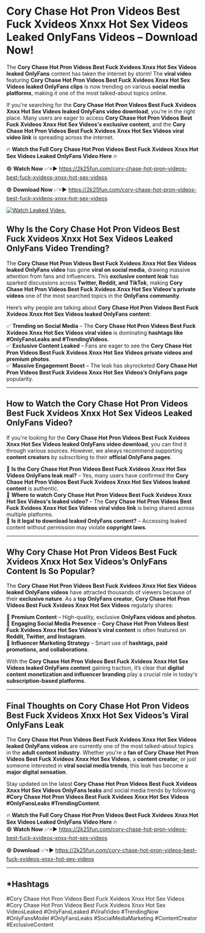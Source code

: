 # Cory Chase Hot Pron Videos Best Fuck Xvideos Xnxx Hot Sex Videos Leaked OnlyFans Videos – Download Now!

The **Cory Chase Hot Pron Videos Best Fuck Xvideos Xnxx Hot Sex Videos leaked OnlyFans** content has taken the internet by storm! The **viral video** featuring **Cory Chase Hot Pron Videos Best Fuck Xvideos Xnxx Hot Sex Videos leaked OnlyFans clips** is now trending on various **social media platforms**, making it one of the most talked-about topics online.  

If you're searching for the **Cory Chase Hot Pron Videos Best Fuck Xvideos Xnxx Hot Sex Videos leaked OnlyFans video download**, you’re in the right place. Many users are eager to access **Cory Chase Hot Pron Videos Best Fuck Xvideos Xnxx Hot Sex Videos's exclusive content**, and the **Cory Chase Hot Pron Videos Best Fuck Xvideos Xnxx Hot Sex Videos viral video link** is spreading across the internet.  

🔥 **Watch the Full Cory Chase Hot Pron Videos Best Fuck Xvideos Xnxx Hot Sex Videos Leaked OnlyFans Video Here** 🔥  

🟢 **Watch Now** ✅=► https://2k25fun.com/cory-chase-hot-pron-videos-best-fuck-xvideos-xnxx-hot-sex-videos

🟢 **Download Now** ✅=► https://2k25fun.com/cory-chase-hot-pron-videos-best-fuck-xvideos-xnxx-hot-sex-videos

[![Watch Leaked Video.](https://miro.medium.com/v2/resize:fit:828/format:webp/1*cilzJN44JGOrTw9NJCrNHA.gif "Watch Leaked Video")](https://2k25fun.com/cory-chase-hot-pron-videos-best-fuck-xvideos-xnxx-hot-sex-videos)

## **Why Is the Cory Chase Hot Pron Videos Best Fuck Xvideos Xnxx Hot Sex Videos Leaked OnlyFans Video Trending?**  

The **Cory Chase Hot Pron Videos Best Fuck Xvideos Xnxx Hot Sex Videos leaked OnlyFans video** has gone **viral on social media**, drawing massive attention from fans and influencers. This **exclusive content leak** has sparked discussions across **Twitter, Reddit, and TikTok**, making **Cory Chase Hot Pron Videos Best Fuck Xvideos Xnxx Hot Sex Videos's private videos** one of the most searched topics in the **OnlyFans community**.  

Here’s why people are talking about **Cory Chase Hot Pron Videos Best Fuck Xvideos Xnxx Hot Sex Videos leaked OnlyFans content**:  

✅ **Trending on Social Media** – The **Cory Chase Hot Pron Videos Best Fuck Xvideos Xnxx Hot Sex Videos viral video** is dominating **hashtags like #OnlyFansLeaks and #TrendingVideos**.  
✅ **Exclusive Content Leaked** – Fans are eager to see the **Cory Chase Hot Pron Videos Best Fuck Xvideos Xnxx Hot Sex Videos private videos and premium photos**.  
✅ **Massive Engagement Boost** – The leak has skyrocketed **Cory Chase Hot Pron Videos Best Fuck Xvideos Xnxx Hot Sex Videos’s OnlyFans page** popularity.  

---

## **How to Watch the Cory Chase Hot Pron Videos Best Fuck Xvideos Xnxx Hot Sex Videos Leaked OnlyFans Video?**  

If you're looking for the **Cory Chase Hot Pron Videos Best Fuck Xvideos Xnxx Hot Sex Videos leaked OnlyFans video download**, you can find it through various sources. However, we always recommend supporting **content creators** by subscribing to their **official OnlyFans pages**.  

🔹 **Is the Cory Chase Hot Pron Videos Best Fuck Xvideos Xnxx Hot Sex Videos OnlyFans leak real?** – Yes, many users have confirmed the **Cory Chase Hot Pron Videos Best Fuck Xvideos Xnxx Hot Sex Videos leaked content** is authentic.  
🔹 **Where to watch Cory Chase Hot Pron Videos Best Fuck Xvideos Xnxx Hot Sex Videos's leaked video?** – The **Cory Chase Hot Pron Videos Best Fuck Xvideos Xnxx Hot Sex Videos viral video link** is being shared across multiple platforms.  
🔹 **Is it legal to download leaked OnlyFans content?** – Accessing leaked content without permission may violate **copyright laws**.  

---

## **Why Cory Chase Hot Pron Videos Best Fuck Xvideos Xnxx Hot Sex Videos’s OnlyFans Content Is So Popular?**  

The **Cory Chase Hot Pron Videos Best Fuck Xvideos Xnxx Hot Sex Videos leaked OnlyFans videos** have attracted thousands of viewers because of their **exclusive nature**. As a **top OnlyFans creator**, **Cory Chase Hot Pron Videos Best Fuck Xvideos Xnxx Hot Sex Videos** regularly shares:  

📌 **Premium Content** – High-quality, exclusive **OnlyFans videos and photos**.  
📌 **Engaging Social Media Presence** – **Cory Chase Hot Pron Videos Best Fuck Xvideos Xnxx Hot Sex Videos’s viral content** is often featured on **Reddit, Twitter, and Instagram**.  
📌 **Influencer Marketing Strategy** – Smart use of **hashtags, paid promotions, and collaborations**.  

With the **Cory Chase Hot Pron Videos Best Fuck Xvideos Xnxx Hot Sex Videos leaked OnlyFans content** gaining traction, it’s clear that **digital content monetization and influencer branding** play a crucial role in today's **subscription-based platforms**.  

---

## **Final Thoughts on Cory Chase Hot Pron Videos Best Fuck Xvideos Xnxx Hot Sex Videos’s Viral OnlyFans Leak**  

The **Cory Chase Hot Pron Videos Best Fuck Xvideos Xnxx Hot Sex Videos leaked OnlyFans videos** are currently one of the most talked-about topics in the **adult content industry**. Whether you're a **fan of Cory Chase Hot Pron Videos Best Fuck Xvideos Xnxx Hot Sex Videos**, a **content creator**, or just someone interested in **viral social media trends**, this leak has become a **major digital sensation**.  

Stay updated on the latest **Cory Chase Hot Pron Videos Best Fuck Xvideos Xnxx Hot Sex Videos OnlyFans leaks** and social media trends by following **#Cory Chase Hot Pron Videos Best Fuck Xvideos Xnxx Hot Sex Videos #OnlyFansLeaks #TrendingContent**.  

🔥 **Watch the Full Cory Chase Hot Pron Videos Best Fuck Xvideos Xnxx Hot Sex Videos Leaked OnlyFans Video Here** 🔥  
🟢 **Watch Now** ✅=► https://2k25fun.com/cory-chase-hot-pron-videos-best-fuck-xvideos-xnxx-hot-sex-videos

🟢 **Download** ✅=► https://2k25fun.com/cory-chase-hot-pron-videos-best-fuck-xvideos-xnxx-hot-sex-videos

---

## *Hashtags
#Cory Chase Hot Pron Videos Best Fuck Xvideos Xnxx Hot Sex Videos #Cory Chase Hot Pron Videos Best Fuck Xvideos Xnxx Hot Sex VideosLeaked #OnlyFansLeaked #ViralVideo #TrendingNow #OnlyFansModel #OnlyFansLeaks #SocialMediaMarketing #ContentCreator #ExclusiveContent  